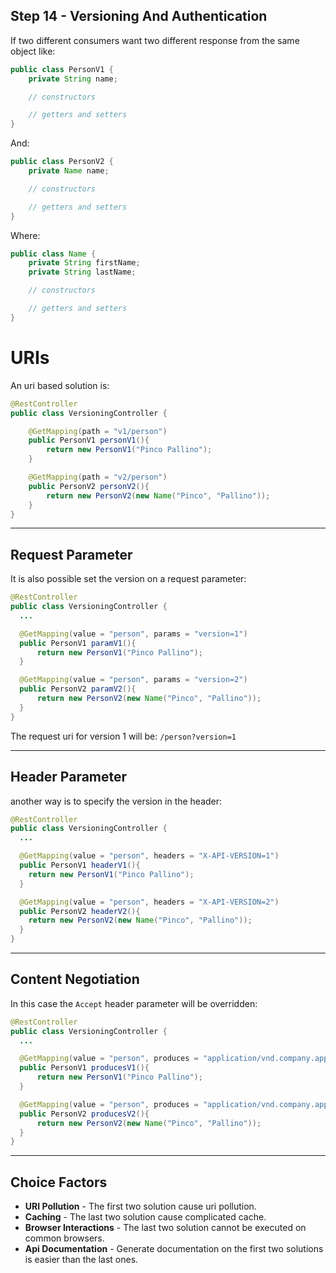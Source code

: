 ## Step 14 - Versioning And Authentication

If two different consumers want two different response from the same object like:

```java
public class PersonV1 {
    private String name;

    // constructors

    // getters and setters
}
```

And:

```java
public class PersonV2 {
    private Name name;

    // constructors

    // getters and setters
}
```

Where:

```java
public class Name {
    private String firstName;
    private String lastName;

    // constructors

    // getters and setters
}
```

# URIs

An uri based solution is:

```java
@RestController
public class VersioningController {

    @GetMapping(path = "v1/person")
    public PersonV1 personV1(){
        return new PersonV1("Pinco Pallino");
    }

    @GetMapping(path = "v2/person")
    public PersonV2 personV2(){
        return new PersonV2(new Name("Pinco", "Pallino"));
    }
}
```
---

## Request Parameter

It is also possible set the version on a request parameter:

```java
@RestController
public class VersioningController {
  ...

  @GetMapping(value = "person", params = "version=1")
  public PersonV1 paramV1(){
      return new PersonV1("Pinco Pallino");
  }

  @GetMapping(value = "person", params = "version=2")
  public PersonV2 paramV2(){
      return new PersonV2(new Name("Pinco", "Pallino"));
  }
}
```

The request uri for version 1 will be: `/person?version=1`

---

## Header Parameter

another way is to specify the version in the header:

```java
@RestController
public class VersioningController {
  ...

  @GetMapping(value = "person", headers = "X-API-VERSION=1")
  public PersonV1 headerV1(){
    return new PersonV1("Pinco Pallino");
  }

  @GetMapping(value = "person", headers = "X-API-VERSION=2")
  public PersonV2 headerV2(){
    return new PersonV2(new Name("Pinco", "Pallino"));
  }
}
```
---

## Content Negotiation

In this case the `Accept` header parameter will be overridden:

```java
@RestController
public class VersioningController {
  ...

  @GetMapping(value = "person", produces = "application/vnd.company.app-v1+json")
  public PersonV1 producesV1(){
      return new PersonV1("Pinco Pallino");
  }

  @GetMapping(value = "person", produces = "application/vnd.company.app-v2+json")
  public PersonV2 producesV2(){
      return new PersonV2(new Name("Pinco", "Pallino"));
  }
}
```
---

## Choice Factors

- **URI Pollution** - The first two solution cause uri pollution.
- **Caching** - The last two solution cause complicated cache.
- **Browser Interactions** - The last two solution cannot be executed on common browsers.
- **Api Documentation** - Generate documentation on the first two solutions is easier than the last ones.
